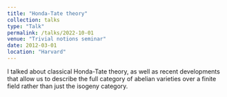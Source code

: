 ```yaml
---
title: "Honda-Tate theory"
collection: talks
type: "Talk"
permalink: /talks/2022-10-01
venue: "Trivial notions seminar"
date: 2012-03-01
location: "Harvard"
---
```


I talked about classical Honda-Tate theory, as well as recent developments that allow us to describe the full category of abelian varieties over a finite field rather than just the isogeny category.
